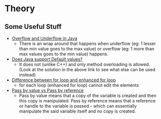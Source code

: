 # Theory

## Some Useful Stuff
- [Overflow and Underflow in Java](https://www.baeldung.com/java-overflow-underflow)
  - There is an wrap around that happens when underflow (eg: 1 lesser than min value goes to the max value) or overflow (eg: 1 more than max values goes to the min value) happens.
- [Does Java support Default values?](https://stackoverflow.com/questions/997482/does-java-support-default-parameter-values)
  - It does not (unlike C++) and only method overloading is allowed. (Look at the solution in the above link to see what else can be used instead)
- [Difference between for loop and enhanced for loop](https://www.geeksforgeeks.org/difference-between-for-loop-and-enhanced-for-loop-in-java/)
  - for each loop (enhanced for loop) cannot edit the elements
- [Pass by value vs Pass by reference](https://stackoverflow.com/questions/373419/whats-the-difference-between-passing-by-reference-vs-passing-by-value/430958#430958)
  - Pass by value means that a copy of the variable is created and then this copy is manipulated. Pass by reference means that a reference or handle to the variable is passed - which can essentially manipulate the said variable itself and no copy is created.
